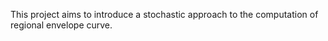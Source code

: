 This project aims to introduce a stochastic approach to the computation of regional envelope curve. 
